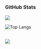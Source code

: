 <!--### Hi there 👋 ✨ 


 

Here are some ideas to get you started:

- 🔭 I’m currently working on ...
- 🌱 I’m currently learning ...
- 👯 I’m looking to collaborate on ...
- 🤔 I’m looking for help with ...
- 💬 Ask me about ...
- 📫 How to reach me: ...
- 😄 Pronouns: ...
- ⚡ Fun fact: ...
-->

## <h3 align="left">GitHub Stats</h3>

![](https://komarev.com/ghpvc/?username=CarstenOst&label=PROFILE+VIEWS)  

![Top Langs](https://github-readme-stats.vercel.app/api/top-langs/?username=CarstenOst&layout=compact&title_color=007bff&text_color=e7e7e7&icon_color=007bff&bg_color=171c28)

<br>
<a href="">
  <img align="centre" src="https://github-readme-stats.vercel.app/api?username=CarstenOst&count_private=true&include_all_commits=true&show_icons=true&title_color=007bff&text_color=e7e7e7&icon_color=007bff&bg_color=171c28" />
<a />
  
